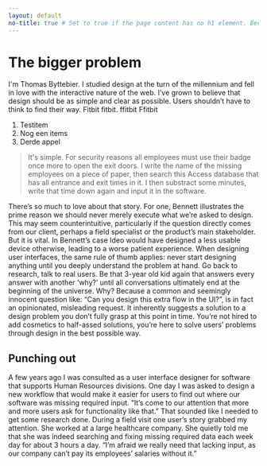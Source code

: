 ```yaml
---
layout: default
no-title: true # Set to true if the page content has no h1 element. Because if it has, we don't want the header text to be a h1.
---
```


# The bigger problem

I'm Thomas Byttebier. I studied design at the turn of the millennium and fell in love with the interactive nature of the web. I’ve grown to believe that design should be as simple and clear as possible. Users shouldn’t have to think to find their way. Fitbit fitbit. ffitbit Ffitbit

1. Testitem
2. Nog een items
3. Derde appel

> It's simple. For security reasons all employees must use their badge once more to open the exit doors. I write the name of the missing employees on a piece of paper, then search this Access database that has all entrance and exit times in it. I then substract some minutes, write that time down again and input it in the software.


There’s so much to love about that story. For one, Bennett illustrates the prime reason we should never merely execute what we’re asked to design. This may seem counterintuitive, particularly if the question directly comes from our client, perhaps a field specialist or the product’s main stakeholder. But it is vital. In Bennett’s case Ideo would have designed a less usable device otherwise, leading to a worse patient experience.
When designing user interfaces, the same rule of thumb applies: never start designing anything until you deeply understand the problem at hand. Go back to research, talk to real users. Be that 3-year old kid again that answers every answer with another ‘why?’ until all conversations ultimately end at the beginning of the universe.
Why? Because a common and seemingly innocent question like: “Can you design this extra flow in the UI?”, is in fact an opinionated, misleading request. It inherently suggests a solution to a design problem you don’t fully grasp at this point in time. You’re not hired to add cosmetics to half-assed solutions, you’re here to solve users’ problems through design in the best possible way.

## Punching out

A few years ago I was consulted as a user interface designer for software that supports Human Resources divisions. One day I was asked to design a new workflow that would make it easier for users to find out where our software was missing required input. “It’s come to our attention that more and more users ask for functionality like that.”
That sounded like I needed to get some research done. During a field visit one user’s story grabbed my attention. She worked at a large healthcare company. She quietly told me that she was indeed searching and fixing missing required data each week day for about 3 hours a day. “I’m afraid we really need that lacking input, as our company can’t pay its employees’ salaries without it.”
